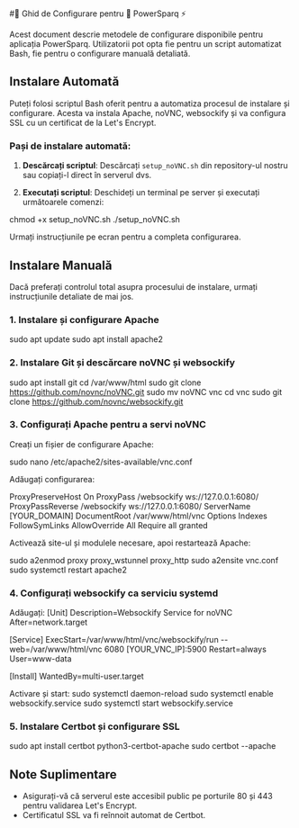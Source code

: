 #📖 Ghid de Configurare pentru 🔌 PowerSparq ⚡

Acest document descrie metodele de configurare disponibile pentru aplicația PowerSparq. Utilizatorii pot opta fie pentru un script automatizat Bash, fie pentru o configurare manuală detaliată.

## Instalare Automată

Puteți folosi scriptul Bash oferit pentru a automatiza procesul de instalare și configurare. Acesta va instala Apache, noVNC, websockify și va configura SSL cu un certificat de la Let's Encrypt.

### Pași de instalare automată:

1. **Descărcați scriptul**:
   Descărcați `setup_noVNC.sh` din repository-ul nostru sau copiați-l direct în serverul dvs.

2. **Executați scriptul**:
   Deschideți un terminal pe server și executați următoarele comenzi:

chmod +x setup_noVNC.sh
./setup_noVNC.sh

Urmați instrucțiunile pe ecran pentru a completa configurarea.

## Instalare Manuală

Dacă preferați controlul total asupra procesului de instalare, urmați instrucțiunile detaliate de mai jos.

### 1. Instalare și configurare Apache

sudo apt update
sudo apt install apache2

### 2. Instalare Git și descărcare noVNC și websockify

sudo apt install git
cd /var/www/html
sudo git clone https://github.com/novnc/noVNC.git
sudo mv noVNC vnc
cd vnc
sudo git clone https://github.com/novnc/websockify.git

### 3. Configurați Apache pentru a servi noVNC
Creați un fișier de configurare Apache:

sudo nano /etc/apache2/sites-available/vnc.conf

Adăugați configurarea:

<VirtualHost :>
ProxyPreserveHost On
ProxyPass /websockify ws://127.0.0.1:6080/
ProxyPassReverse /websockify ws://127.0.0.1:6080/
ServerName [YOUR_DOMAIN]
DocumentRoot /var/www/html/vnc
<Directory "/var/www/html/vnc">
Options Indexes FollowSymLinks
AllowOverride All
Require all granted
</Directory>
</VirtualHost>

Activează site-ul și modulele necesare, apoi restartează Apache:

sudo a2enmod proxy proxy_wstunnel proxy_http
sudo a2ensite vnc.conf
sudo systemctl restart apache2

### 4. Configurați websockify ca serviciu systemd

Adăugați:
[Unit]
Description=Websockify Service for noVNC
After=network.target

[Service]
ExecStart=/var/www/html/vnc/websockify/run --web=/var/www/html/vnc 6080 [YOUR_VNC_IP]:5900
Restart=always
User=www-data

[Install]
WantedBy=multi-user.target

Activare și start:
sudo systemctl daemon-reload
sudo systemctl enable websockify.service
sudo systemctl start websockify.service

### 5. Instalare Certbot și configurare SSL
sudo apt install certbot python3-certbot-apache
sudo certbot --apache

## Note Suplimentare
- Asigurați-vă că serverul este accesibil public pe porturile 80 și 443 pentru validarea Let's Encrypt.
- Certificatul SSL va fi reînnoit automat de Certbot.
